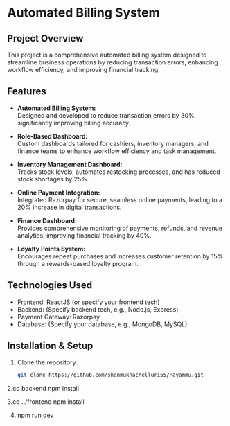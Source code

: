 # Automated Billing System

## Project Overview
This project is a comprehensive automated billing system designed to streamline business operations by reducing transaction errors, enhancing workflow efficiency, and improving financial tracking.

## Features

- **Automated Billing System:**  
  Designed and developed to reduce transaction errors by 30%, significantly improving billing accuracy.

- **Role-Based Dashboard:**  
  Custom dashboards tailored for cashiers, inventory managers, and finance teams to enhance workflow efficiency and task management.

- **Inventory Management Dashboard:**  
  Tracks stock levels, automates restocking processes, and has reduced stock shortages by 25%.

- **Online Payment Integration:**  
  Integrated Razorpay for secure, seamless online payments, leading to a 20% increase in digital transactions.

- **Finance Dashboard:**  
  Provides comprehensive monitoring of payments, refunds, and revenue analytics, improving financial tracking by 40%.

- **Loyalty Points System:**  
  Encourages repeat purchases and increases customer retention by 15% through a rewards-based loyalty program.

## Technologies Used
- Frontend: ReactJS (or specify your frontend tech)
- Backend: (Specify backend tech, e.g., Node.js, Express)
- Payment Gateway: Razorpay
- Database: (Specify your database, e.g., MongoDB, MySQL)

## Installation & Setup
1. Clone the repository:
   ```bash
   git clone https://github.com/shanmukhachelluri55/Payammu.git


2.cd backend
npm install

3.cd ../frontend
npm install

4. npm run dev

